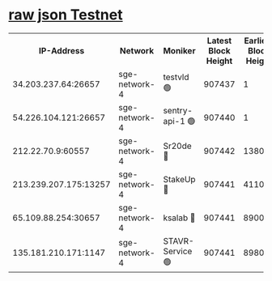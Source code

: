
[raw json Testnet](https://rpc-check.sget.stavr.tech/sget/rpc-sget-result.json)
=


<table><tr><th>IP-Address</th><th>Network</th><th>Moniker</th><th>Latest Block Height</th><th>Earliest Block Height</th><th>Catching Up</th><th>Tx Index</th><th>Voting Power</th><th>Scan Time</th></tr><tr><td>34.203.237.64:26657</td><td>sge-network-4</td><td>testvld 🟢</td><td>907437</td><td>1</td><td>False</td><td>on</td><td>0</td><td>2024-01-01T11:36:14.126710350UTC</td></tr><tr><td>54.226.104.121:26657</td><td>sge-network-4</td><td>sentry-api-1 🟢</td><td>907440</td><td>1</td><td>False</td><td>on</td><td>0</td><td>2024-01-01T11:36:29.107617181UTC</td></tr><tr><td>212.22.70.9:60557</td><td>sge-network-4</td><td>Sr20de 🔴</td><td>907442</td><td>138001</td><td>False</td><td>on</td><td>99</td><td>2024-01-01T11:36:40.705794559UTC</td></tr><tr><td>213.239.207.175:13257</td><td>sge-network-4</td><td>StakeUp 🔴</td><td>907441</td><td>411001</td><td>False</td><td>off</td><td>100</td><td>2024-01-01T11:36:37.535799529UTC</td></tr><tr><td>65.109.88.254:30657</td><td>sge-network-4</td><td>ksalab 🔴</td><td>907441</td><td>890001</td><td>False</td><td>off</td><td>40</td><td>2024-01-01T11:36:40.231273724UTC</td></tr><tr><td>135.181.210.171:1147</td><td>sge-network-4</td><td>STAVR-Service 🟢</td><td>907441</td><td>898001</td><td>False</td><td>on</td><td>0</td><td>2024-01-01T11:36:37.853848806UTC</td></tr></table>
